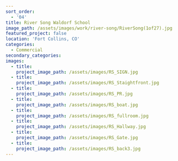 ```yaml
---
sort_order:
  - '04'
title: River Song Waldorf School
image_path: /assets/images/work/river-song/RiverSong(1of27).jpg
featured_project: false
location: 'Fort Collins, CO'
categories:
  - Commercial
secondary_categories:
images:
  - title:
    project_image_path: /assets/images/RS_SIGN.jpg
  - title:
    project_image_path: /assets/images/RS_Staightfront.jpg
  - title:
    project_image_path: /assets/images/RS_PR.jpg
  - title:
    project_image_path: /assets/images/RS_boat.jpg
  - title:
    project_image_path: /assets/images/RS_fullroom.jpg
  - title:
    project_image_path: /assets/images/RS_Hallway.jpg
  - title:
    project_image_path: /assets/images/RS_Gate.jpg
  - title:
    project_image_path: /assets/images/RS_back3.jpg
---
```


